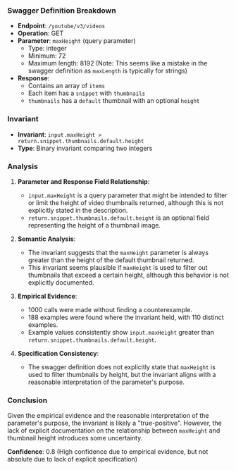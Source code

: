 ### Swagger Definition Breakdown

- **Endpoint**: `/youtube/v3/videos`
- **Operation**: GET
- **Parameter**: `maxHeight` (query parameter)
  - Type: integer
  - Minimum: 72
  - Maximum length: 8192 (Note: This seems like a mistake in the swagger definition as `maxLength` is typically for strings)
- **Response**:
  - Contains an array of `items`
  - Each item has a `snippet` with `thumbnails`
  - `thumbnails` has a `default` thumbnail with an optional `height`

### Invariant

- **Invariant**: `input.maxHeight > return.snippet.thumbnails.default.height`
- **Type**: Binary invariant comparing two integers

### Analysis

1. **Parameter and Response Field Relationship**:
   - `input.maxHeight` is a query parameter that might be intended to filter or limit the height of video thumbnails returned, although this is not explicitly stated in the description.
   - `return.snippet.thumbnails.default.height` is an optional field representing the height of a thumbnail image.

2. **Semantic Analysis**:
   - The invariant suggests that the `maxHeight` parameter is always greater than the height of the default thumbnail returned.
   - This invariant seems plausible if `maxHeight` is used to filter out thumbnails that exceed a certain height, although this behavior is not explicitly documented.

3. **Empirical Evidence**:
   - 1000 calls were made without finding a counterexample.
   - 188 examples were found where the invariant held, with 110 distinct examples.
   - Example values consistently show `input.maxHeight` greater than `return.snippet.thumbnails.default.height`.

4. **Specification Consistency**:
   - The swagger definition does not explicitly state that `maxHeight` is used to filter thumbnails by height, but the invariant aligns with a reasonable interpretation of the parameter's purpose.

### Conclusion

Given the empirical evidence and the reasonable interpretation of the parameter's purpose, the invariant is likely a "true-positive". However, the lack of explicit documentation on the relationship between `maxHeight` and thumbnail height introduces some uncertainty.

**Confidence**: 0.8 (High confidence due to empirical evidence, but not absolute due to lack of explicit specification)
